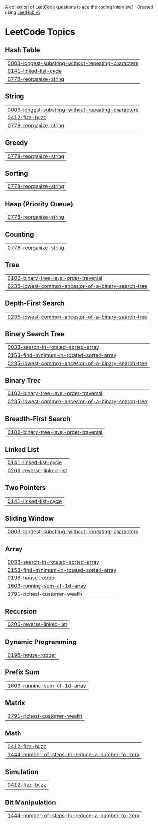 A collection of LeetCode questions to ace the coding interview! - Created using [LeetHub v2](https://github.com/arunbhardwaj/LeetHub-2.0)
<!---LeetCode Topics Start-->
# LeetCode Topics
## Hash Table
|  |
| ------- |
| [0003-longest-substring-without-repeating-characters](https://github.com/EnockKal/LeetCode/tree/master/0003-longest-substring-without-repeating-characters) |
| [0141-linked-list-cycle](https://github.com/EnockKal/LeetCode/tree/master/0141-linked-list-cycle) |
| [0778-reorganize-string](https://github.com/EnockKal/LeetCode/tree/master/0778-reorganize-string) |
## String
|  |
| ------- |
| [0003-longest-substring-without-repeating-characters](https://github.com/EnockKal/LeetCode/tree/master/0003-longest-substring-without-repeating-characters) |
| [0412-fizz-buzz](https://github.com/EnockKal/LeetCode/tree/master/0412-fizz-buzz) |
| [0778-reorganize-string](https://github.com/EnockKal/LeetCode/tree/master/0778-reorganize-string) |
## Greedy
|  |
| ------- |
| [0778-reorganize-string](https://github.com/EnockKal/LeetCode/tree/master/0778-reorganize-string) |
## Sorting
|  |
| ------- |
| [0778-reorganize-string](https://github.com/EnockKal/LeetCode/tree/master/0778-reorganize-string) |
## Heap (Priority Queue)
|  |
| ------- |
| [0778-reorganize-string](https://github.com/EnockKal/LeetCode/tree/master/0778-reorganize-string) |
## Counting
|  |
| ------- |
| [0778-reorganize-string](https://github.com/EnockKal/LeetCode/tree/master/0778-reorganize-string) |
## Tree
|  |
| ------- |
| [0102-binary-tree-level-order-traversal](https://github.com/EnockKal/LeetCode/tree/master/0102-binary-tree-level-order-traversal) |
| [0235-lowest-common-ancestor-of-a-binary-search-tree](https://github.com/EnockKal/LeetCode/tree/master/0235-lowest-common-ancestor-of-a-binary-search-tree) |
## Depth-First Search
|  |
| ------- |
| [0235-lowest-common-ancestor-of-a-binary-search-tree](https://github.com/EnockKal/LeetCode/tree/master/0235-lowest-common-ancestor-of-a-binary-search-tree) |
## Binary Search Tree
|  |
| ------- |
| [0033-search-in-rotated-sorted-array](https://github.com/EnockKal/LeetCode/tree/master/0033-search-in-rotated-sorted-array) |
| [0153-find-minimum-in-rotated-sorted-array](https://github.com/EnockKal/LeetCode/tree/master/0153-find-minimum-in-rotated-sorted-array) |
| [0235-lowest-common-ancestor-of-a-binary-search-tree](https://github.com/EnockKal/LeetCode/tree/master/0235-lowest-common-ancestor-of-a-binary-search-tree) |
## Binary Tree
|  |
| ------- |
| [0102-binary-tree-level-order-traversal](https://github.com/EnockKal/LeetCode/tree/master/0102-binary-tree-level-order-traversal) |
| [0235-lowest-common-ancestor-of-a-binary-search-tree](https://github.com/EnockKal/LeetCode/tree/master/0235-lowest-common-ancestor-of-a-binary-search-tree) |
## Breadth-First Search
|  |
| ------- |
| [0102-binary-tree-level-order-traversal](https://github.com/EnockKal/LeetCode/tree/master/0102-binary-tree-level-order-traversal) |
## Linked List
|  |
| ------- |
| [0141-linked-list-cycle](https://github.com/EnockKal/LeetCode/tree/master/0141-linked-list-cycle) |
| [0206-reverse-linked-list](https://github.com/EnockKal/LeetCode/tree/master/0206-reverse-linked-list) |
## Two Pointers
|  |
| ------- |
| [0141-linked-list-cycle](https://github.com/EnockKal/LeetCode/tree/master/0141-linked-list-cycle) |
## Sliding Window
|  |
| ------- |
| [0003-longest-substring-without-repeating-characters](https://github.com/EnockKal/LeetCode/tree/master/0003-longest-substring-without-repeating-characters) |
## Array
|  |
| ------- |
| [0033-search-in-rotated-sorted-array](https://github.com/EnockKal/LeetCode/tree/master/0033-search-in-rotated-sorted-array) |
| [0153-find-minimum-in-rotated-sorted-array](https://github.com/EnockKal/LeetCode/tree/master/0153-find-minimum-in-rotated-sorted-array) |
| [0198-house-robber](https://github.com/EnockKal/LeetCode/tree/master/0198-house-robber) |
| [1603-running-sum-of-1d-array](https://github.com/EnockKal/LeetCode/tree/master/1603-running-sum-of-1d-array) |
| [1791-richest-customer-wealth](https://github.com/EnockKal/LeetCode/tree/master/1791-richest-customer-wealth) |
## Recursion
|  |
| ------- |
| [0206-reverse-linked-list](https://github.com/EnockKal/LeetCode/tree/master/0206-reverse-linked-list) |
## Dynamic Programming
|  |
| ------- |
| [0198-house-robber](https://github.com/EnockKal/LeetCode/tree/master/0198-house-robber) |
## Prefix Sum
|  |
| ------- |
| [1603-running-sum-of-1d-array](https://github.com/EnockKal/LeetCode/tree/master/1603-running-sum-of-1d-array) |
## Matrix
|  |
| ------- |
| [1791-richest-customer-wealth](https://github.com/EnockKal/LeetCode/tree/master/1791-richest-customer-wealth) |
## Math
|  |
| ------- |
| [0412-fizz-buzz](https://github.com/EnockKal/LeetCode/tree/master/0412-fizz-buzz) |
| [1444-number-of-steps-to-reduce-a-number-to-zero](https://github.com/EnockKal/LeetCode/tree/master/1444-number-of-steps-to-reduce-a-number-to-zero) |
## Simulation
|  |
| ------- |
| [0412-fizz-buzz](https://github.com/EnockKal/LeetCode/tree/master/0412-fizz-buzz) |
## Bit Manipulation
|  |
| ------- |
| [1444-number-of-steps-to-reduce-a-number-to-zero](https://github.com/EnockKal/LeetCode/tree/master/1444-number-of-steps-to-reduce-a-number-to-zero) |
<!---LeetCode Topics End-->